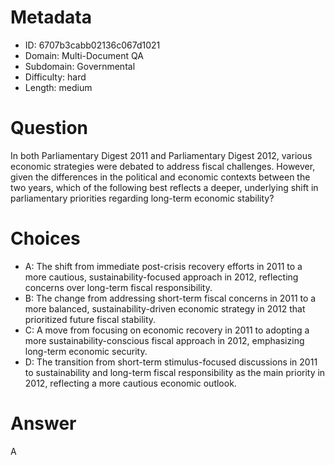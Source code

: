 # Metadata

- ID: 6707b3cabb02136c067d1021
- Domain: Multi-Document QA
- Subdomain: Governmental
- Difficulty: hard
- Length: medium

# Question

In both Parliamentary Digest 2011 and Parliamentary Digest 2012, various economic strategies were debated to address fiscal challenges. However, given the differences in the political and economic contexts between the two years, which of the following best reflects a deeper, underlying shift in parliamentary priorities regarding long-term economic stability?

# Choices

- A: The shift from immediate post-crisis recovery efforts in 2011 to a more cautious, sustainability-focused approach in 2012, reflecting concerns over long-term fiscal responsibility.
- B: The change from addressing short-term fiscal concerns in 2011 to a more balanced, sustainability-driven economic strategy in 2012 that prioritized future fiscal stability.
- C: A move from focusing on economic recovery in 2011 to adopting a more sustainability-conscious fiscal approach in 2012, emphasizing long-term economic security.
- D: The transition from short-term stimulus-focused discussions in 2011 to sustainability and long-term fiscal responsibility as the main priority in 2012, reflecting a more cautious economic outlook.

# Answer

A
